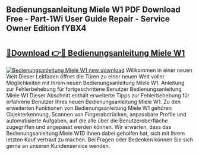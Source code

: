 ## Bedienungsanleitung Miele W1 PDF Download Free - Part-1Wi User Guide Repair - Service Owner Edition fYBX4

# <h2><a href="http://df61xbl.blite.top/?on=Bedienungsanleitung+Miele+W1">🔗Download 👉🔴 Bedienungsanleitung Miele W1</a></h2>

[![Bedienungsanleitung Miele W1 new download](https://i.imgur.com/lujVjoI.png)](http://df61xbl.blite.top/?on=Bedienungsanleitung+Miele+W1)
Willkommen in einer neuen Welt Dieser Leitfaden öffnet die Türen zu einer neuen Welt voller Möglichkeiten mit Ihrem neuen Bedienungsanleitung Miele W1. Anleitung zur Fehlerbehebung für fortgeschrittene Benutzer Bedienungsanleitung Miele W1 Dieser Abschnitt enthält erweiterte Tipps zur Fehlerbehebung für erfahrene Benutzer Ihres neuen Bedienungsanleitung Miele W1. Zu den erweiterten Funktionen von Bedienungsanleitung Miele W1 gehören Objekterkennung, Scannen von Fingerabdrücken, anpassbare Profile und automatisierte Aufgaben, auf die alle über die Benutzeroberfläche zugegriffen und angepasst werden können. Wir erwarten, dass das Bedienungsanleitung Miele W1D Ihnen dabei geholfen hat, sich mit Ihrem letzten Kauf vertraut zu machen. Bei Fragen oder Bedenken können Sie sich gerne an unseren Kundenservice wenden.
